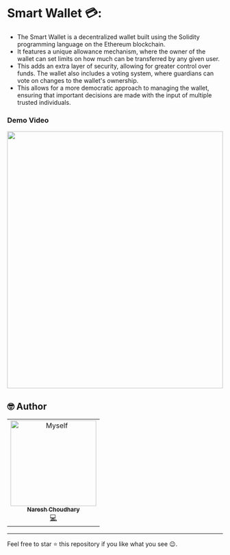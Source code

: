 # Smart Wallet 💳: 

- The Smart Wallet is a decentralized wallet built using the Solidity programming language on the Ethereum blockchain.
- It features a unique allowance mechanism, where the owner of the wallet can set limits on how much can be transferred by any given user.
- This adds an extra layer of security, allowing for greater control over funds. The wallet also includes a voting system, where guardians can vote on changes to the wallet's ownership.
- This allows for a more democratic approach to managing the wallet, ensuring that important decisions are made with the input of multiple trusted individuals.

### Demo Video

<a title="Smart Wallet" href="https://www.youtube.com/watch?v=clawjSGQ_d0">
  <img src="https://cdn.discordapp.com/attachments/1071312646562914396/1071312743489093662/smart_contract_yt_thumnail.png" width="100%" height="600">
</a>


## 🤓 Author 
<table>
  <tr>
  <td align="center"><a href="https://github.com/Nareshchoudhary02"><img src="https://i.ibb.co/nR1k4dZ/Myself-with-indian-flag.jpg" width="200px" alt="Myself"/><br /><sub><b>Naresh Choudhary</b></sub></a><br /><a href="https://github.com/Nareshchoudhary02" title="Code">💻</a></td>
  </tr>
</table>

***
Feel free to star ⭐ this repository if you like what you see 😉.
